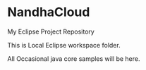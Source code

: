 # NandhaCloud
My Eclipse Project Repository

This is Local Eclipse workspace folder. 

All Occasional java core samples will be here.
